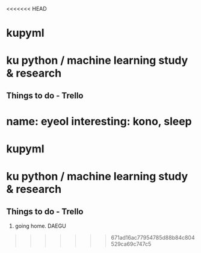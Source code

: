 <<<<<<< HEAD
# kupyml
ku python / machine learning study & research
===


Things to do -  Trello 
--
name: eyeol
interesting: kono, sleep
=======
# kupyml
ku python / machine learning study & research
===


Things to do -  Trello 
--

1. going home. DAEGU
>>>>>>> 671ad16ac77954785d88b84c804529ca69c747c5
